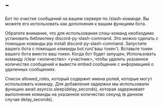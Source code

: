 # -
Бот по очистке сообщений на вашем сервере по /slash-команде. Вы можете его использовать как дополнения к вашим функциям бота.

Обратите внимание, что для использования слэш-команд необходимо установить библиотеку discord-py-slash-command. Это можно сделать с помощью команды pip install discord-py-slash-command.
Запустите вашего бота с помощью команды bot.run('ваш токен'). Вставьте токен вашего бота вместо ваш токен. Когда бот будет запущен, 
Использовать команду /clear <количество> <участник>, 
чтобы удалить указанное количество сообщений и вывести embed сообщение с информацией о удаленных сообщениях.

Список allowed_roles, который содержит имена ролей, которые могут использовать команду.
Для добавления задержки мы использовали функцию await asyncio.sleep(delay_seconds), которая задерживает выполнение команды на указанное количество секунд (в данном случае delay_seconds).
